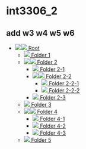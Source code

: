 # int3306_2
## add w3 w4 w5 w6
<!DOCTYPE html>
<html lang="en">
  <head>
    <meta charset="UTF-8" />
    <meta name="viewport" content="width=device-width, initial-scale=1.0" />
    <meta name="author" content="Nguyễn Quang Thành 21020791" />
    <link rel="stylesheet" type="text/css" href="style.css" />
    <title>W7.Lab.CAY</title>
  </head>

  <body>
    <ul class="tree">
      <li class="has-children">
        <img
          src="images/minus.gif"
          onclick="javascript:Toggle(this);"
        /><a href=""><img src="images/folder.gif" /> Root</a>
        <ul>
          <li class="no-child">
            <a href=""><img src="images/folder.gif" /> Folder 1</a>
          </li>
          <li class="has-children">
            <img
              src="images/minus.gif"
              onclick="javascript:Toggle(this);"
            /><a href=""><img src="images/folder.gif" /> Folder 2</a>
            <ul>
              <li class="no-child">
                <a href=""><img src="images/folder.gif" /> Folder 2-1</a>
              </li>
              <li class="has-children">
                <img
                  src="images/minus.gif"
                  onclick="javascript:Toggle(this);"
                /><a href=""><img src="images/folder.gif" /> Folder 2-2</a>
                <ul>
                  <li class="no-child">
                    <a href=""><img src="images/folder.gif" /> Folder 2-2-1</a>
                  </li>
                  <li class="no-child">
                    <a href=""><img src="images/folder.gif" /> Folder 2-2-2</a>
                  </li>
                </ul>
              </li>
              <li class="no-child">
                <a href=""><img src="images/folder.gif" /> Folder 2-3</a>
              </li>
            </ul>
          </li>
          <li class="no-child">
            <a href=""><img src="images/folder.gif" /> Folder 3</a>
          </li>
          <li class="has-children">
            <img
              src="images/minus.gif"
              onclick="javascript:Toggle(this);"
            /><a href=""><img src="images/folder.gif" /> Folder 4</a>
            <ul>
              <li class="no-child">
                <a href=""><img src="images/folder.gif" /> Folder 4-1</a>
              </li>
              <li class="no-child">
                <a href=""><img src="images/folder.gif" /> Folder 4-2</a>
              </li>
              <li class="no-child">
                <a href=""><img src="images/folder.gif" /> Folder 4-3</a>
              </li>
            </ul>
          </li>
          <li class="no-child">
            <a href=""><img src="images/folder.gif" /> Folder 5</a>
          </li>
        </ul>
      </li>
    </ul>
    <script type="text/javascript" src="script.js"></script>
  </body>
</html>
